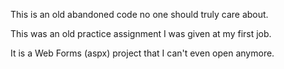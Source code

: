 This is an old abandoned code no one should truly care about.

This was an old practice assignment I was given at my first job.

It is a Web Forms (aspx) project that I can't even open anymore.
